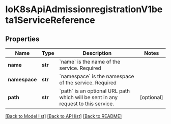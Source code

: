 # IoK8sApiAdmissionregistrationV1beta1ServiceReference

## Properties
Name | Type | Description | Notes
------------ | ------------- | ------------- | -------------
**name** | **str** | &#x60;name&#x60; is the name of the service. Required | 
**namespace** | **str** | &#x60;namespace&#x60; is the namespace of the service. Required | 
**path** | **str** | &#x60;path&#x60; is an optional URL path which will be sent in any request to this service. | [optional] 

[[Back to Model list]](../README.md#documentation-for-models) [[Back to API list]](../README.md#documentation-for-api-endpoints) [[Back to README]](../README.md)

